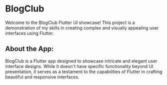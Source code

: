 # BlogClub
Welcome to the BlogClub Flutter UI showcase! This project is a demonstration of my skills in creating complex and visually appealing user interfaces using Flutter.
 
## About the App:

BlogClub is a Flutter app designed to showcase intricate and elegant user interface designs. While it doesn't have specific functionality beyond UI presentation, it serves as a testament to the capabilities of Flutter in crafting beautiful and responsive interfaces.
